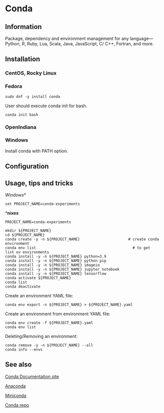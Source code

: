 # Conda

## Information

Package, dependency and environment management for any language—Python, R, Ruby, Lua, Scala, Java, JavaScript, C/ C++,
Fortran, and more.

## Installation

### CentOS, Rocky Linux

### Fedora

```shell
sudo dnf -y install conda
```

User should execute conda init for bash.

```shell
conda init bash
```

### OpenIndiana

### Windows

Install conda with PATH option.

## Configuration

## Usage, tips and tricks

*Windows**

```shell
set PROJECT_NAME=conda-experiments
```

***nixes**

```shell
PROJECT_NAME=conda-experiments
```

```shell
mkdir ${PROJECT_NAME}
cd ${PROJECT_NAME}
conda create -y -n ${PROJECT_NAME}                      # create conda environment
conda env list                                            # to get list ov environments
conda install -y -n ${PROJECT_NAME} python=3.9
conda install -y -n ${PROJECT_NAME} python pip
conda install -y -n ${PROJECT_NAME} imageio
conda install -y -n ${PROJECT_NAME} jupyter notebook
conda install -y -n ${PROJECT_NAME} tensorflow
conda activate ${PROJECT_NAME}
conda list
conda deactivate
```

Create an environment YAML file:

```shell
conda env export -n ${PROJECT_NAME} > ${PROJECT_NAME}.yaml
```

Create an environment from environment YAML file:

```shell
conda env create -f ${PROJECT_NAME}.yaml
conda env list
```

Deleting/Removing an environment:

```shell
conda remove -y -n ${PROJECT_NAME} --all
conda info --envs
```

## See also

[Conda Documentation site](https://docs.conda.io/en/latest/)

[Anaconda](https://www.anaconda.com/)

[Miniconda](https://docs.conda.io/en/latest/miniconda.html)

[Conda repo](https://anaconda.org/anaconda/repo)
